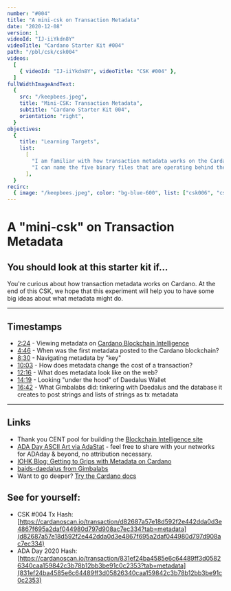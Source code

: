 ```yaml
---
number: "#004"
title: "A mini-csk on Transaction Metadata"
date: "2020-12-08"
version: 1
videoId: "IJ-iiYkdn8Y"
videoTitle: "Cardano Starter Kit #004"
path: "/pbl/csk/csk004"
videos:
  [
    { videoId: "IJ-iiYkdn8Y", videoTitle: "CSK #004" },
  ]
fullWidthImageAndText:
  {
    src: "/keepbees.jpeg",
    title: "Mini-CSK: Transaction Metadata",
    subtitle: "Cardano Starter Kit 004",
    orientation: "right",
  }
objectives:
  {
    title: "Learning Targets",
    list:
      [
        "I am familiar with how transaction metadata works on the Cardano blockchain.",
        "I can name the five binary files that are operating behind the Daedalus wallet interface."
      ],
  }
recirc:
  { image: "/keepbees.jpeg", color: "bg-blue-600", list: ["csk006", "csk002"] }
---
```


# A "mini-csk" on Transaction Metadata

## You should look at this starter kit if...

You're curious about how transaction metadata works on Cardano. At the end of this CSK, we hope that this experiment will help you to have some big ideas about what metadata might do.

---

## Timestamps

- [2:24](https://youtu.be/IJ-iiYkdn8Y?t=144) - Viewing metadata on [Cardano Blockchain Intelligence](https://bi.stakepoolcentral.com)
- [4:46](https://youtu.be/IJ-iiYkdn8Y?t=286) - When was the first metadata posted to the Cardano blockchain?
- [8:30](https://youtu.be/IJ-iiYkdn8Y?t=510) - Navigating metadata by "key"
- [10:03](https://youtu.be/IJ-iiYkdn8Y?t=603) - How does metadata change the cost of a transaction?
- [12:16](https://youtu.be/IJ-iiYkdn8Y?t=736) - What does metadata look like on the web?
- [14:19](https://youtu.be/IJ-iiYkdn8Y?t=859) - Looking "under the hood" of Daedalus Wallet
- [16:42](https://youtu.be/IJ-iiYkdn8Y?t=1002) - What Gimbalabs did: tinkering with Daedalus and the database it creates to post strings and lists of strings as tx metadata

---

## Links

- Thank you CENT pool for building the [Blockchain Intelligence site](https://bi.stakepoolcentral.com)
- [ADA Day ASCII Art via AdaStat](https://adastat.net/transactions/831ef24ba4585e6c64489ff3d05826340caa159842c3b78b12bb3be91c0c2353) - feel free to share with your networks for ADAday & beyond, no attribution necessary.
- [IOHK Blog: Getting to Grips with Metadata on Cardano](https://iohk.io/en/blog/posts/2020/11/03/getting-to-grips-with-metadata-on-cardano/)
- [baids-daedalus from Gimbalabs](https://github.com/GimbaLabs/baids-daedalus)
- Want to go deeper? [Try the Cardano docs](https://docs.cardano.org/projects/cardano-serialization-lib/en/latest/getting-started/generating-keys.html)

## See for yourself:
- CSK #004 Tx Hash: [https://cardanoscan.io/transaction/d82687a57e18d592f2e442dda0d3e4867f695a2daf044980d797d908ac7ec334?tab=metadata](d82687a57e18d592f2e442dda0d3e4867f695a2daf044980d797d908ac7ec334)
- ADA Day 2020 Hash: [https://cardanoscan.io/transaction/831ef24ba4585e6c64489ff3d05826340caa159842c3b78b12bb3be91c0c2353?tab=metadata](831ef24ba4585e6c64489ff3d05826340caa159842c3b78b12bb3be91c0c2353)